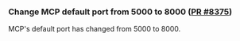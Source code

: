 ### Change MCP default port from 5000 to 8000 ([PR #8375](https://github.com/apollographql/router/pull/8375))

MCP's default port has changed from 5000 to 8000.